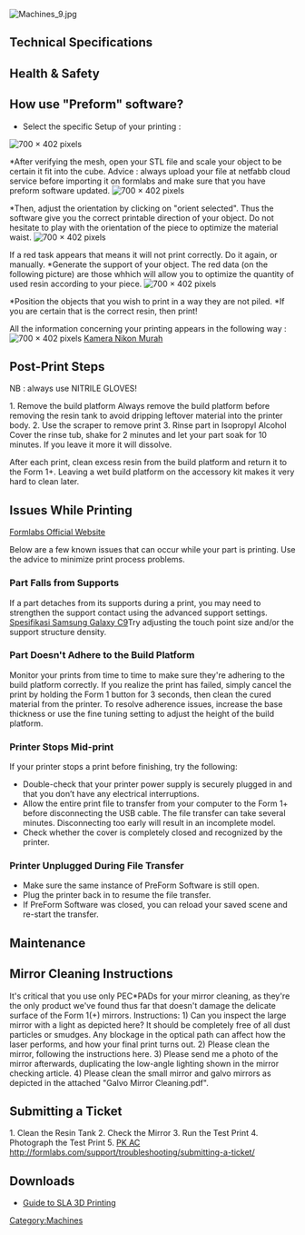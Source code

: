 ![](/assets/images/Machines_9.jpg "Machines_9.jpg")

## Technical Specifications

## Health & Safety

## How use "Preform" software?

  - Select the specific Setup of your printing :

![](/assets/images/F1.png "700 × 402 pixels")

\*After verifying the mesh, open your STL file and scale your object to
be certain it fit into the cube.
Advice : always upload your file at netfabb cloud service before
importing it on formlabs and make sure that you have preform software
updated.
![](/assets/images/F2.png "700 × 402 pixels")

\*Then, adjust the orientation by clicking on "orient selected". Thus
the software give you the correct printable direction of your object. Do
not hesitate to play with the orientation of the piece to optimize the
material waist. ![](/assets/images/F3.png "700 × 402 pixels")

If a red task appears that means it will not print correctly. Do it
again, or manually.
\*Generate the support of your object. The red data (on the following
picture) are those whhich will allow you to optimize the quantity of
used resin according to your piece. ![](/assets/images/F4.png
"700 × 402 pixels")

\*Position the objects that you wish to print in a way they are not
piled.
\*If you are certain that is the correct resin, then print\!

All the information concerning your printing appears in the following
way :
![](/assets/images/F5.png "700 × 402 pixels") [Kamera Nikon
Murah](http://www.kameraku.co/harga-kamera-nikon)

## Post-Print Steps


NB : always use NITRILE GLOVES\!

1\. Remove the build platform
Always remove the build platform before removing the resin tank to avoid
dripping leftover material into the printer body.
2\. Use the scraper to remove print
3\. Rinse part in Isopropyl Alcohol
Cover the rinse tub, shake for 2 minutes and let your part soak for 10
minutes. If you leave it more it will dissolve.

After each print, clean excess resin from the build platform and return
it to the Form 1+. Leaving a wet build platform on the accessory kit
makes it very hard to clean later.

## Issues While Printing

[Formlabs Official
Website](http://formlabs.com/support/troubleshooting/issues-while-printing/)

Below are a few known issues that can occur while your part is printing.
Use the advice to minimize print process problems.

### Part Falls from Supports

If a part detaches from its supports during a print, you may need to
strengthen the support contact using the advanced support settings.
[Spesifikasi Samsung Galaxy
C9](http://www.buletinsamsung.com/galaxy-c9)Try adjusting the touch
point size and/or the support structure density.

### Part Doesn't Adhere to the Build Platform

Monitor your prints from time to time to make sure they're adhering to
the build platform correctly. If you realize the print has failed,
simply cancel the print by holding the Form 1 button for 3 seconds, then
clean the cured material from the printer. To resolve adherence issues,
increase the base thickness or use the fine tuning setting to adjust the
height of the build platform.

### Printer Stops Mid-print

If your printer stops a print before finishing, try the following:

  - Double-check that your printer power supply is securely plugged in
    and that you don’t have any electrical interruptions.
  - Allow the entire print file to transfer from your computer to the
    Form 1+ before disconnecting the USB cable. The file transfer can
    take several minutes. Disconnecting too early will result in an
    incomplete model.
  - Check whether the cover is completely closed and recognized by the
    printer.

### Printer Unplugged During File Transfer

  - Make sure the same instance of PreForm Software is still open.
  - Plug the printer back in to resume the file transfer.
  - If PreForm Software was closed, you can reload your saved scene and
    re-start the transfer.

## Maintenance

## Mirror Cleaning Instructions

It's critical that you use only PEC\*PADs for your mirror cleaning, as
they're the only product we've found thus far that doesn't damage the
delicate surface of the Form 1(+) mirrors.
Instructions:
1\) Can you inspect the large mirror with a light as depicted here? It
should be completely free of all dust particles or smudges. Any blockage
in the optical path can affect how the laser performs, and how your
final print turns out.
2\) Please clean the mirror, following the instructions here.
3\) Please send me a photo of the mirror afterwards, duplicating the
low-angle lighting shown in the mirror checking article.
4\) Please clean the small mirror and galvo mirrors as depicted in the
attached "Galvo Mirror Cleaning.pdf".

## Submitting a Ticket

1\. Clean the Resin Tank
2\. Check the Mirror
3\. Run the Test Print
4\. Photograph the Test Print
5\. [PK AC](http://www.buletinac.com/cara-menghitung-kebutuhan-pk-ac/)
<http://formlabs.com/support/troubleshooting/submitting-a-ticket/>

## Downloads

  - [Guide to SLA 3D
    Printing](https://formlabs.com/blog/ultimate-guide-to-stereolithography-sla-3d-printing/)

[Category:Machines](Category:Machines "wikilink")